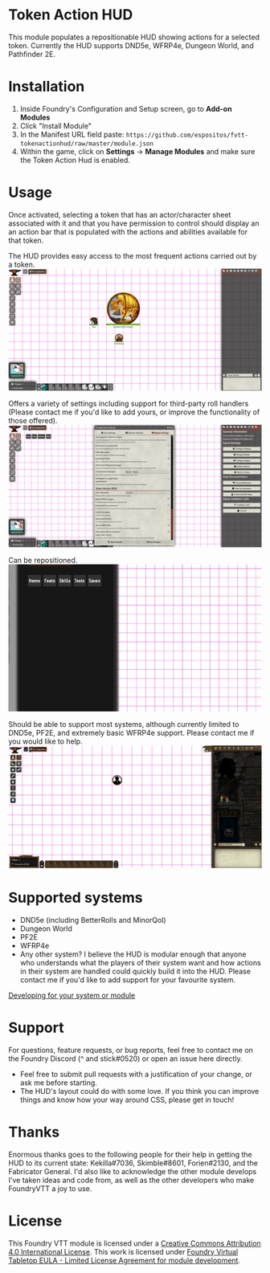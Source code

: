 # Token Action HUD
This module populates a repositionable HUD showing actions for a selected token. Currently the HUD supports DND5e, WFRP4e, Dungeon World, and Pathfinder 2E.

# Installation
1. Inside Foundry's Configuration and Setup screen, go to **Add-on Modules**
2. Click "Install Module"
3. In the Manifest URL field paste: `https://github.com/espositos/fvtt-tokenactionhud/raw/master/module.json`
4. Within the game, click on **Settings** -> **Manage Modules** and make sure the Token Action Hud is enabled.

# Usage
Once activated, selecting a token that has an actor/character sheet associated with it and that you have permission to control should display an an action bar that is populated with the actions and abilities available for that token.

The HUD provides easy access to the most frequent actions carried out by a token.
![Easy action access](.github/readme/token_action_hud_eg1.gif)

Offers a variety of settings including support for third-party roll handlers (Please contact me if you'd like to add yours, or improve the functionality of those offered).
![Customizable settings](.github/readme/token_action_hud_eg2.gif)

Can be repositioned.
![Draggable](.github/readme/token_action_hud_eg4.gif)

Should be able to support most systems, although currently limited to DND5e, PF2E, and extremely basic WFRP4e support. Please contact me if you would like to help.
![Modular support for multiple systems](.github/readme/token_action_hud_eg3.gif)

# Supported systems
* DND5e (including BetterRolls and MinorQol)
* Dungeon World
* PF2E
* WFRP4e
* Any other system? I believe the HUD is modular enough that anyone who understands what the players of their system want and how actions in their system are handled could quickly build it into the HUD. Please contact me if you'd like to add support for your favourite system.

[Developing for your system or module](adding_systems.md)

# Support
For questions, feature requests, or bug reports, feel free to contact me on the Foundry Discord (^ and stick#0520) or open an issue here directly.
* Feel free to submit pull requests with a justification of your change, or ask me before starting.
* The HUD's layout could do with some love. If you think you can improve things and know how your way around CSS, please get in touch!

# Thanks
Enormous thanks goes to the following people for their help in getting the HUD to its current state:
Kekilla#7036, Skimble#8601, Forien#2130, and the Fabricator General.
I'd also like to acknowledge the other module develops I've taken ideas and code from, as well as the other developers who make FoundryVTT a joy to use.

# License
This Foundry VTT module is licensed under a [Creative Commons Attribution 4.0 International License](https://creativecommons.org/licenses/by/4.0/).
This work is licensed under [Foundry Virtual Tabletop EULA - Limited License Agreement for module development](https://foundryvtt.com/article/license/).

